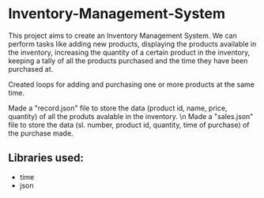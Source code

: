 # Inventory-Management-System

This project aims to create an Inventory Management System.
We can perform tasks like adding new products, displaying the products available in the inventory, increasing the quantity of a certain product in the inventory, keeping a tally of all the products purchased and the time they have been purchased at.

Created loops for adding and purchasing one or more products at the same time.

Made a "record.json" file to store the data (product id, name, price, quantity) of all the produts avalable in the inventory. \n
Made a "sales.json" file to store the data (sl. number, product id, quantity, time of purchase) of the purchase made.

## Libraries used: 
- time
- json 

